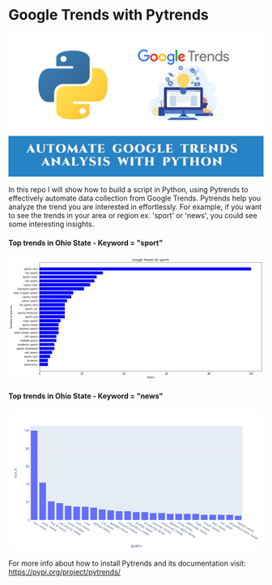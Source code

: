 # Google Trends with Pytrends

![image](images/gt.jpg)

In this repo I will show how to build a script in Python, using Pytrends to effectively automate data collection from Google Trends. Pytrends help you analyze the trend you are interested in effortlessly. For example, if you want to see the trends in your area or region ex. 'sport' or 'news', you could see some interesting insights.

#### Top trends in Ohio State - Keyword = "sport"
![image](images/sports_oh.png)

#### Top trends in Ohio State - Keyword = "news"
![image](images/news_oh.png)


For more info about how to install Pytrends and its documentation visit: https://pypi.org/project/pytrends/

